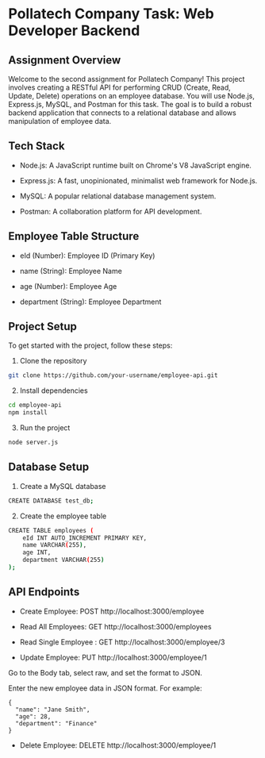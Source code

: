
# Pollatech Company Task: Web Developer Backend

## Assignment Overview

Welcome to the second assignment for Pollatech Company! This project involves creating a RESTful API for performing CRUD (Create, Read, Update, Delete) operations on an employee database. You will use Node.js, Express.js, MySQL, and Postman for this task. The goal is to build a robust backend application that connects to a relational database and allows manipulation of employee data.

## Tech Stack

- Node.js: A JavaScript runtime built on Chrome's V8 JavaScript engine.

- Express.js: A fast, unopinionated, minimalist web framework for Node.js.

- MySQL: A popular relational database management system.

- Postman: A collaboration platform for API development.
## Employee Table Structure

- eId (Number): Employee ID (Primary Key)

- name (String): Employee Name

- age (Number): Employee Age

- department (String): Employee Department
## Project Setup

To get started with the project, follow these steps:

1. Clone the repository

```bash
git clone https://github.com/your-username/employee-api.git

```
2. Install dependencies

```bash
cd employee-api
npm install

```

3. Run the project

```bash
node server.js

```

## Database Setup

1. Create a MySQL database

```bash
CREATE DATABASE test_db;

```

2. Create the employee table

```bash
CREATE TABLE employees (
    eId INT AUTO_INCREMENT PRIMARY KEY,
    name VARCHAR(255),
    age INT,
    department VARCHAR(255)
);

```
## API Endpoints

- Create Employee: POST http://localhost:3000/employee

- Read All Employees: GET http://localhost:3000/employees

- Read Single Employee : GET http://localhost:3000/employee/3

- Update Employee: PUT http://localhost:3000/employee/1

Go to the Body tab, select raw, and set the format to JSON.

Enter the new employee data in JSON format. For example:
```
{
  "name": "Jane Smith",
  "age": 28,
  "department": "Finance"
}

 ```

- Delete Employee: DELETE http://localhost:3000/employee/1

